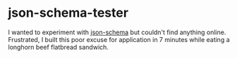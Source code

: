 # json-schema-tester

I wanted to experiment with [json-schema](http://json-schema.org/) but couldn't find anything online. Frustrated, I built this poor excuse for application in 7 minutes while eating a longhorn beef flatbread sandwich.
